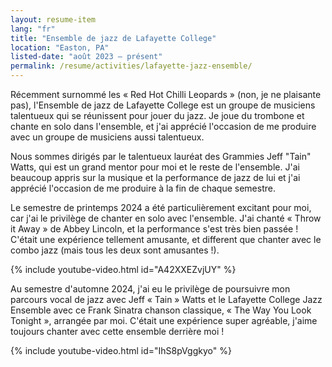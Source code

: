 ```yaml
---
layout: resume-item
lang: "fr"
title: "Ensemble de jazz de Lafayette College"
location: "Easton, PA"
listed-date: "août 2023 — présent"
permalink: /resume/activities/lafayette-jazz-ensemble/
---
```


Récemment surnommé les « Red Hot Chilli Leopards » (non, je ne plaisante pas), l'Ensemble de jazz de Lafayette College
est un
groupe de musiciens talentueux qui se réunissent pour jouer du jazz. Je joue du trombone et chante en solo dans
l'ensemble, et j'ai apprécié l'occasion de me produire avec un groupe de musiciens aussi talentueux.

Nous sommes dirigés par le talentueux lauréat des Grammies Jeff "Tain" Watts, qui est un grand mentor pour moi et le
reste de l'ensemble. J'ai beaucoup appris sur la musique et la performance de jazz de lui et j'ai apprécié l'occasion de
me produire à la fin de chaque semestre.

Le semestre de printemps 2024 a été particulièrement excitant pour moi, car j'ai le privilège de chanter en solo avec
l'ensemble. J'ai chanté « Throw it Away » de Abbey Lincoln, et la performance s'est très bien passée ! C'était une
expérience tellement amusante, et different que chanter avec le combo jazz (mais tous les deux sont amusantes !).

{% include youtube-video.html id="A42XXEZvjUY" %}

Au semestre d'automne 2024, j'ai eu le privilège de poursuivre mon parcours vocal de jazz avec Jeff « Tain » Watts et le
Lafayette College Jazz Ensemble avec ce Frank Sinatra chanson classique, « The Way You Look Tonight », arrangée par moi.
C'était une expérience super agréable, j'aime toujours chanter avec cette ensemble derrière moi !

{% include youtube-video.html id="IhS8pVggkyo" %}